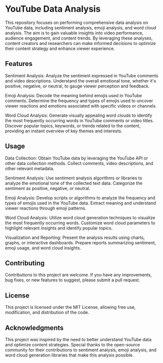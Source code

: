 # YouTube Data Analysis
This repository focuses on performing comprehensive data analysis on YouTube data, including sentiment analysis, emoji analysis, and word cloud analysis. The aim is to gain valuable insights into video performance, audience engagement, and content trends. By leveraging these analyses, content creators and researchers can make informed decisions to optimize their content strategy and enhance viewer experience.

## Features
Sentiment Analysis: Analyze the sentiment expressed in YouTube comments and video descriptions. Understand the overall emotional tone, whether it's positive, negative, or neutral, to gauge viewer perception and feedback.

Emoji Analysis: Decode the meaning behind emojis used in YouTube comments. Determine the frequency and types of emojis used to uncover viewer reactions and emotions associated with specific videos or channels.

Word Cloud Analysis: Generate visually appealing word clouds to identify the most frequently occurring words in YouTube comments or video titles. Discover popular topics, keywords, or trends related to the content, providing an instant overview of key themes and interests.

## Usage
Data Collection: Obtain YouTube data by leveraging the YouTube API or other data collection methods. Collect comments, video descriptions, and other relevant metadata.

Sentiment Analysis: Use sentiment analysis algorithms or libraries to analyze the emotional tone of the collected text data. Categorize the sentiment as positive, negative, or neutral.

Emoji Analysis: Develop scripts or algorithms to analyze the frequency and types of emojis used in the YouTube data. Extract meaning and understand viewer reactions through emoji patterns.

Word Cloud Analysis: Utilize word cloud generation techniques to visualize the most frequently occurring words. Customize word cloud parameters to highlight relevant insights and identify popular topics.

Visualization and Reporting: Present the analysis results using charts, graphs, or interactive dashboards. Prepare reports summarizing sentiment, emoji usage, and word cloud insights.

## Contributing
Contributions to this project are welcome. If you have any improvements, bug fixes, or new features to suggest, please submit a pull request.

## License
This project is licensed under the MIT License, allowing free use, modification, and distribution of the code.

## Acknowledgments
This project was inspired by the need to better understand YouTube data and optimize content strategies.
Special thanks to the open-source community for their contributions to sentiment analysis, emoji analysis, and word cloud generation libraries that make this analysis possible.
